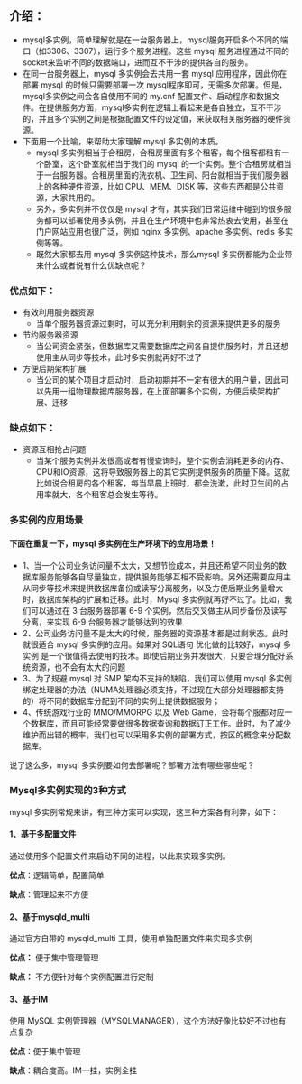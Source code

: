## 介绍：

- mysql多实例，简单理解就是在一台服务器上，mysql服务开启多个不同的端口（如3306、3307），运行多个服务进程。这些 mysql 服务进程通过不同的 socket来监听不同的数据端口，进而互不干涉的提供各自的服务。
- 在同一台服务器上，mysql 多实例会去共用一套 mysql 应用程序，因此你在部署 mysql 的时候只需要部署一次 mysql程序即可，无需多次部署。但是，mysql多实例之间会各自使用不同的 my.cnf 配置文件、启动程序和数据文件。在提供服务方面，mysql多实例在逻辑上看起来是各自独立，互不干涉的，并且多个实例之间是根据配置文件的设定值，来获取相关服务器的硬件资源。
- 下面用一个比喻，来帮助大家理解 mysql 多实例的本质。
  - mysql 多实例相当于合租房，合租房里面有多个租客，每个租客都租有一个卧室，这个卧室就相当于我们的 mysql 的一个实例。整个合租房就相当于一台服务器。合租房里面的洗衣机、卫生间、阳台就相当于我们服务器上的各种硬件资源，比如 CPU、MEM、DISK 等，这些东西都是公共资源，大家共用的。
  - 另外，多实例并不仅仅是 mysql 才有，其实我们日常运维中碰到的很多服务都可以部署使用多实例，并且在生产环境中也非常热衷去使用，甚至在门户网站应用也很广泛，例如 nginx 多实例、apache 多实例、redis 多实例等等。
  - 既然大家都去用 mysql 多实例这种技术，那么mysql 多实例都能为企业带来什么或者说有什么优缺点呢？

### 优点如下：

- 有效利用服务器资源
  - 当单个服务器资源过剩时，可以充分利用剩余的资源来提供更多的服务
- 节约服务器资源
  - 当公司资金紧张，但数据库又需要数据库之间各自提供服务时，并且还想使用主从同步等技术，此时多实例就再好不过了
- 方便后期架构扩展
  - 当公司的某个项目才启动时，启动初期并不一定有很大的用户量，因此可以先用一组物理数据库服务器，在上面部署多个实例，方便后续架构扩展、迁移

### 缺点如下：

- 资源互相抢占问题
  - 当某个服务实例并发很高或者有慢查询时，整个实例会消耗更多的内存、CPU和IO资源，这将导致服务器上的其它实例提供服务的质量下降。这就比如说合租房的各个租客，每当早晨上班时，都会洗漱，此时卫生间的占用率就大，各个租客总会发生等待。

### 多实例的应用场景

#### 下面在重复一下，mysql 多实例在生产环境下的应用场景！

- 1、当一个公司业务访问量不太大，又想节俭成本，并且还希望不同业务的数据库服务能够各自尽量独立，提供服务能够互相不受影响。另外还需要应用主从同步等技术来提供数据库备份或读写分离服务，以及方便后期业务量增大时，数据库架构的扩展和迁移。此时，Mysql 多实例就再好不过了。比如，我们可以通过在 3 台服务器部署 6-9 个实例，然后交叉做主从同步备份及读写分离，来实现 6-9 台服务器才能够达到的效果
- 2、公司业务访问量不是太大的时候，服务器的资源基本都是过剩状态。此时就很适合 mysql 多实例的应用。如果对 SQL语句 优化做的比较好，mysql 多实例 是一个很值得去使用的技术。即使后期业务并发很大，只要合理分配好系统资源，也不会有太大的问题
- 3、为了规避 mysql 对 SMP 架构不支持的缺陷，我们可以使用 mysql 多实例绑定处理器的办法（NUMA处理器必须支持，不过现在大部分处理器都支持的）将不同的数据库分配到不同的实例上提供数据服务；
- 4、传统游戏行业的 MMO/MMORPG 以及 Web Game，会将每个服都对应一个数据库，而且可能经常要做很多数据查询和数据订正工作。此时，为了减少维护而出错的概率，我们也可以采用多实例的部署方式，按区的概念来分配数据库。

说了这么多，mysql 多实例要如何去部署呢？部署方法有哪些哪些呢？

### Mysql多实例实现的3种方式

mysql 多实例常规来讲，有三种方案可以实现，这三种方案各有利弊，如下：

#### 1、基于多配置文件

通过使用多个配置文件来启动不同的进程，以此来实现多实例。

**优点**：逻辑简单，配置简单

**缺点**：管理起来不方便

#### 2、基于mysqld_multi

通过官方自带的 mysqld_multi 工具，使用单独配置文件来实现多实例

**优点：** 便于集中管理管理

**缺点：** 不方便针对每个实例配置进行定制

#### 3、基于IM

使用 MySQL 实例管理器（MYSQLMANAGER），这个方法好像比较好不过也有点复杂

**优点**：便于集中管理

**缺点**：耦合度高。IM一挂，实例全挂